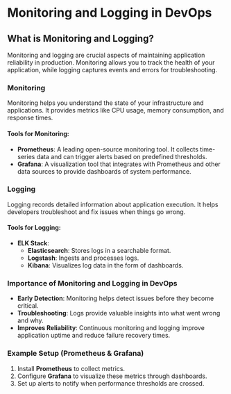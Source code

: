 # Monitoring and Logging in DevOps

## What is Monitoring and Logging?
Monitoring and logging are crucial aspects of maintaining application reliability in production. Monitoring allows you to track the health of your application, while logging captures events and errors for troubleshooting.

### Monitoring
Monitoring helps you understand the state of your infrastructure and applications. It provides metrics like CPU usage, memory consumption, and response times.

#### Tools for Monitoring:
- **Prometheus**: A leading open-source monitoring tool. It collects time-series data and can trigger alerts based on predefined thresholds.
- **Grafana**: A visualization tool that integrates with Prometheus and other data sources to provide dashboards of system performance.

### Logging
Logging records detailed information about application execution. It helps developers troubleshoot and fix issues when things go wrong.

#### Tools for Logging:
- **ELK Stack**:
  - **Elasticsearch**: Stores logs in a searchable format.
  - **Logstash**: Ingests and processes logs.
  - **Kibana**: Visualizes log data in the form of dashboards.

### Importance of Monitoring and Logging in DevOps
- **Early Detection**: Monitoring helps detect issues before they become critical.
- **Troubleshooting**: Logs provide valuable insights into what went wrong and why.
- **Improves Reliability**: Continuous monitoring and logging improve application uptime and reduce failure recovery times.

### Example Setup (Prometheus & Grafana)
1. Install **Prometheus** to collect metrics.
2. Configure **Grafana** to visualize these metrics through dashboards.
3. Set up alerts to notify when performance thresholds are crossed.
